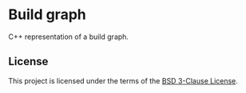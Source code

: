 # Build graph

C++ representation of a build graph.

## License

This project is licensed under the terms of the [BSD 3-Clause License](./License.txt).
